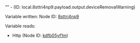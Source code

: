 "" - (ID: local.8sttri4np9.payload.output.deviceRemovalWarning)

Variable written:
Node ID: [8sttri4np9](../nodes/8sttri4np9.md)

Variable reads:
* Http (Node ID: [kdfb05yf1m](../nodes/kdfb05yf1m.md))
